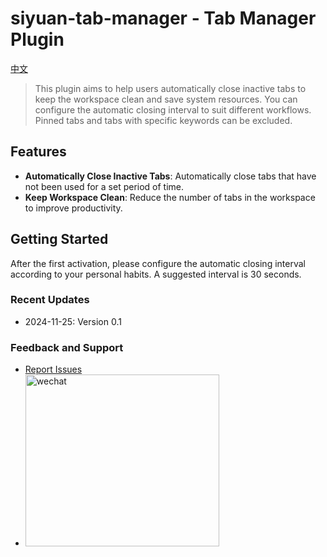 # siyuan-tab-manager - Tab Manager Plugin

[中文](./README_zh_CN.md)

> This plugin aims to help users automatically close inactive tabs to keep the workspace clean and save system resources.
You can configure the automatic closing interval to suit different workflows.
Pinned tabs and tabs with specific keywords can be excluded.

## Features

- **Automatically Close Inactive Tabs**: Automatically close tabs that have not been used for a set period of time.
- **Keep Workspace Clean**: Reduce the number of tabs in the workspace to improve productivity.

## Getting Started

After the first activation, please configure the automatic closing interval according to your personal habits. A suggested interval is 30 seconds.

### Recent Updates

- 2024-11-25: Version 0.1

### Feedback and Support

- [Report Issues](https://github.com/siyuan-note/siyuan-tab-manager/issues)
- <img src="https://cdn.jsdelivr.net/gh/pakeh2866/img-picgo@main/pest-20241125115241-0km2h1n.jpg" alt="wechat" style="width:310px;height:275px;" />